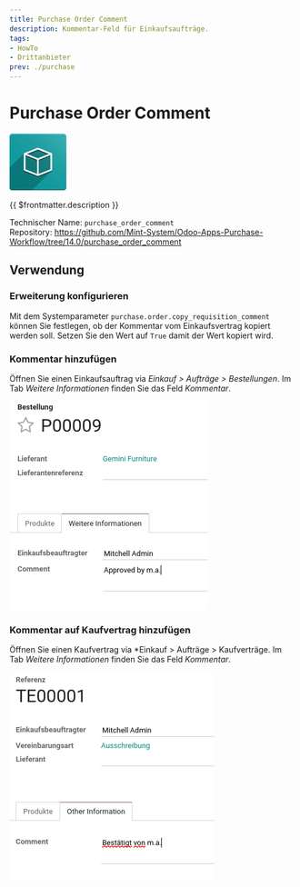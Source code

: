 ```yaml
---
title: Purchase Order Comment
description: Kommentar-Feld für Einkaufsaufträge.
tags:
- HowTo
- Drittanbieter
prev: ./purchase
---
```

# Purchase Order Comment
![icon_oms_box](attachments/icon_oms_box.png)

{{ $frontmatter.description }}

Technischer Name: `purchase_order_comment`\
Repository: <https://github.com/Mint-System/Odoo-Apps-Purchase-Workflow/tree/14.0/purchase_order_comment>

## Verwendung

### Erweiterung konfigurieren

Mit dem Systemparameter `purchase.order.copy_requisition_comment` können Sie festlegen, ob der Kommentar vom Einkaufsvertrag kopiert werden soll. Setzen Sie den Wert auf `True` damit der Wert kopiert wird.

### Kommentar hinzufügen

Öffnen Sie einen Einkaufsauftrag via *Einkauf > Aufträge > Bestellungen*. Im Tab *Weitere Informationen* finden Sie das Feld *Kommentar*.

![](attachments/Purchase%20Order%20Comment.png)

### Kommentar auf Kaufvertrag hinzufügen

Öffnen Sie einen Kaufvertrag via *Einkauf > Aufträge > Kaufverträge. Im Tab *Weitere Informationen* finden Sie das Feld *Kommentar*.

![](attachments/Purchase%20Order%20Comment%20Kaufvertrag.png)



